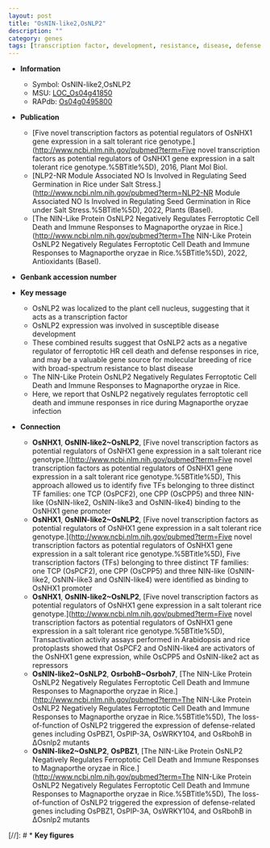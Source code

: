 ```yaml
---
layout: post
title: "OsNIN-like2,OsNLP2"
description: ""
category: genes
tags: [transcription factor, development, resistance, disease, defense response, defense, blast, magnaporthe oryzae, cell death, breeding, immune response, blast disease, disease development]
---
```


* **Information**  
    + Symbol: OsNIN-like2,OsNLP2  
    + MSU: [LOC_Os04g41850](http://rice.uga.edu/cgi-bin/ORF_infopage.cgi?orf=LOC_Os04g41850)  
    + RAPdb: [Os04g0495800](http://rapdb.dna.affrc.go.jp/viewer/gbrowse_details/irgsp1?name=Os04g0495800)  

* **Publication**  
    + [Five novel transcription factors as potential regulators of OsNHX1 gene expression in a salt tolerant rice genotype.](http://www.ncbi.nlm.nih.gov/pubmed?term=Five novel transcription factors as potential regulators of OsNHX1 gene expression in a salt tolerant rice genotype.%5BTitle%5D), 2016, Plant Mol Biol.
    + [NLP2-NR Module Associated NO Is Involved in Regulating Seed Germination in Rice under Salt Stress.](http://www.ncbi.nlm.nih.gov/pubmed?term=NLP2-NR Module Associated NO Is Involved in Regulating Seed Germination in Rice under Salt Stress.%5BTitle%5D), 2022, Plants (Basel).
    + [The NIN-Like Protein OsNLP2 Negatively Regulates Ferroptotic Cell Death and Immune Responses to Magnaporthe oryzae in Rice.](http://www.ncbi.nlm.nih.gov/pubmed?term=The NIN-Like Protein OsNLP2 Negatively Regulates Ferroptotic Cell Death and Immune Responses to Magnaporthe oryzae in Rice.%5BTitle%5D), 2022, Antioxidants (Basel).

* **Genbank accession number**  

* **Key message**  
    + OsNLP2 was localized to the plant cell nucleus, suggesting that it acts as a transcription factor
    + OsNLP2 expression was involved in susceptible disease development
    + These combined results suggest that OsNLP2 acts as a negative regulator of ferroptotic HR cell death and defense responses in rice, and may be a valuable gene source for molecular breeding of rice with broad-spectrum resistance to blast disease
    + The NIN-Like Protein OsNLP2 Negatively Regulates Ferroptotic Cell Death and Immune Responses to Magnaporthe oryzae in Rice.
    + Here, we report that OsNLP2 negatively regulates ferroptotic cell death and immune responses in rice during Magnaporthe oryzae infection

* **Connection**  
    + __OsNHX1__, __OsNIN-like2~OsNLP2__, [Five novel transcription factors as potential regulators of OsNHX1 gene expression in a salt tolerant rice genotype.](http://www.ncbi.nlm.nih.gov/pubmed?term=Five novel transcription factors as potential regulators of OsNHX1 gene expression in a salt tolerant rice genotype.%5BTitle%5D), This approach allowed us to identify five TFs belonging to three distinct TF families: one TCP (OsPCF2), one CPP (OsCPP5) and three NIN-like (OsNIN-like2, OsNIN-like3 and OsNIN-like4) binding to the OsNHX1 gene promoter
    + __OsNHX1__, __OsNIN-like2~OsNLP2__, [Five novel transcription factors as potential regulators of OsNHX1 gene expression in a salt tolerant rice genotype.](http://www.ncbi.nlm.nih.gov/pubmed?term=Five novel transcription factors as potential regulators of OsNHX1 gene expression in a salt tolerant rice genotype.%5BTitle%5D), Five transcription factors (TFs) belonging to three distinct TF families: one TCP (OsPCF2), one CPP (OsCPP5) and three NIN-like (OsNIN-like2, OsNIN-like3 and OsNIN-like4) were identified as binding to OsNHX1 promoter
    + __OsNHX1__, __OsNIN-like2~OsNLP2__, [Five novel transcription factors as potential regulators of OsNHX1 gene expression in a salt tolerant rice genotype.](http://www.ncbi.nlm.nih.gov/pubmed?term=Five novel transcription factors as potential regulators of OsNHX1 gene expression in a salt tolerant rice genotype.%5BTitle%5D), Transactivation activity assays performed in Arabidopsis and rice protoplasts showed that OsPCF2 and OsNIN-like4 are activators of the OsNHX1 gene expression, while OsCPP5 and OsNIN-like2 act as repressors
    + __OsNIN-like2~OsNLP2__, __OsrbohB~Osrboh7__, [The NIN-Like Protein OsNLP2 Negatively Regulates Ferroptotic Cell Death and Immune Responses to Magnaporthe oryzae in Rice.](http://www.ncbi.nlm.nih.gov/pubmed?term=The NIN-Like Protein OsNLP2 Negatively Regulates Ferroptotic Cell Death and Immune Responses to Magnaporthe oryzae in Rice.%5BTitle%5D),  The loss-of-function of OsNLP2 triggered the expression of defense-related genes including OsPBZ1, OsPIP-3A, OsWRKY104, and OsRbohB in ΔOsnlp2 mutants
    + __OsNIN-like2~OsNLP2__, __OsPBZ1__, [The NIN-Like Protein OsNLP2 Negatively Regulates Ferroptotic Cell Death and Immune Responses to Magnaporthe oryzae in Rice.](http://www.ncbi.nlm.nih.gov/pubmed?term=The NIN-Like Protein OsNLP2 Negatively Regulates Ferroptotic Cell Death and Immune Responses to Magnaporthe oryzae in Rice.%5BTitle%5D),  The loss-of-function of OsNLP2 triggered the expression of defense-related genes including OsPBZ1, OsPIP-3A, OsWRKY104, and OsRbohB in ΔOsnlp2 mutants

[//]: # * **Key figures**  


